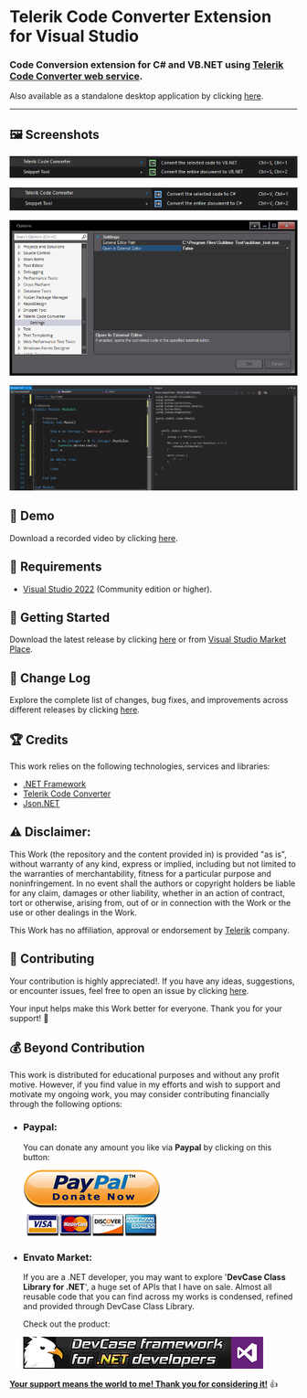 <!-- Common Project Tags:
code 
code-conversion 
code-converter 
codeconvertor 
conversion 
converter 
converter-library 
converters 
csharp 
dotnet 
dotnet-core 
elektrostudios 
extension 
net 
netcore 
netframework 
telerik 
tool 
tools 
vb-net 
vbnet 
visual-studio 
visual-studio-extension 
visualstudio 
visualstudio-extension 
 -->

# Telerik Code Converter Extension for Visual Studio

### Code Conversion extension for C# and VB.NET using [Telerik Code Converter web service](https://converter.telerik.com/).

Also available as a standalone desktop application by clicking [here](https://github.com/ElektroStudios/Telerik-Code-Converter-Client-For-Windows).

------------------

## 🖼️ Screenshots

![screenshot](/Images/1.png)

![screenshot](/Images/2.png)

![screenshot](/Images/3.png)

![screenshot](/Images/4.png)

## 🎦 Demo

Download a recorded video by clicking [here](/Video/Telerik_Code_Converter_Demo.mp4).

## 📝 Requirements

- [Visual Studio 2022](https://visualstudio.microsoft.com/downloads/) (Community edition or higher).

## 🤖 Getting Started

Download the latest release by clicking [here](https://github.com/ElektroStudios/Telerik-Code-Converter-for-Visual-Studio/releases/latest) or from [Visual Studio Market Place](https://marketplace.visualstudio.com/items?itemName=elektroHacker.TelerikCodeConverterExtensionVS2022).

## 🔄 Change Log

Explore the complete list of changes, bug fixes, and improvements across different releases by clicking [here](/Docs/CHANGELOG.md).

## 🏆 Credits

This work relies on the following technologies, services and libraries: 

 - [.NET Framework](https://dotnet.microsoft.com/en-us/download/dotnet-framework)
 - [Telerik Code Converter](https://converter.telerik.com/)
 - [Json.NET](https://www.newtonsoft.com/json)

## ⚠️ Disclaimer:

This Work (the repository and the content provided in) is provided "as is", without warranty of any kind, express or implied, including but not limited to the warranties of merchantability, fitness for a particular purpose and noninfringement. In no event shall the authors or copyright holders be liable for any claim, damages or other liability, whether in an action of contract, tort or otherwise, arising from, out of or in connection with the Work or the use or other dealings in the Work.

This Work has no affiliation, approval or endorsement by [Telerik](https://www.telerik.com/) company.

## 💪 Contributing

Your contribution is highly appreciated!. If you have any ideas, suggestions, or encounter issues, feel free to open an issue by clicking [here](https://github.com/ElektroStudios/Telerik-Code-Converter-for-Visual-Studio/issues/new/choose). 

Your input helps make this Work better for everyone. Thank you for your support! 🚀

## 💰 Beyond Contribution 

This work is distributed for educational purposes and without any profit motive. However, if you find value in my efforts and wish to support and motivate my ongoing work, you may consider contributing financially through the following options:

 - ### Paypal:
    You can donate any amount you like via **Paypal** by clicking on this button:

    [![Donation Account](Images/Paypal_Donate.png)](https://www.paypal.com/cgi-bin/webscr?cmd=_s-xclick&hosted_button_id=E4RQEV6YF5NZY)

 - ### Envato Market:
   If you are a .NET developer, you may want to explore '**DevCase Class Library for .NET**', a huge set of APIs that I have on sale.
   Almost all reusable code that you can find across my works is condensed, refined and provided through DevCase Class Library.

    Check out the product:
    
   [![DevCase Class Library for .NET](Images/DevCase_Banner.png)](https://codecanyon.net/item/elektrokit-class-library-for-net/19260282)

<u>**Your support means the world to me! Thank you for considering it!**</u> 👍
